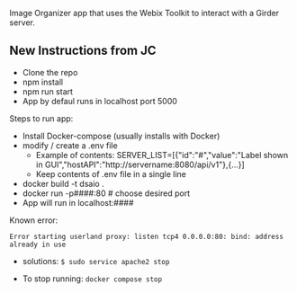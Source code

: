 Image Organizer app that uses the Webix Toolkit to interact with a Girder server.

## New Instructions from JC
* Clone the repo
* npm install
* npm run start
* App by defaul runs in localhost port 5000

Steps to run app:
* Install Docker-compose (usually installs with Docker)
* modify / create a .env file
  - Example of contents: SERVER_LIST=[{"id":"#","value":"Label shown in GUI","hostAPI":"http://servername:8080/api/v1"},{...}]
  - Keep contents of .env file in a single line
* docker build -t dsaio .
* docker run -p####:80  # choose desired port
* App will run in localhost:####

Known error:
```
Error starting userland proxy: listen tcp4 0.0.0.0:80: bind: address already in use
```
* solutions: ```$ sudo service apache2 stop```


* To stop running: ```docker compose stop```
